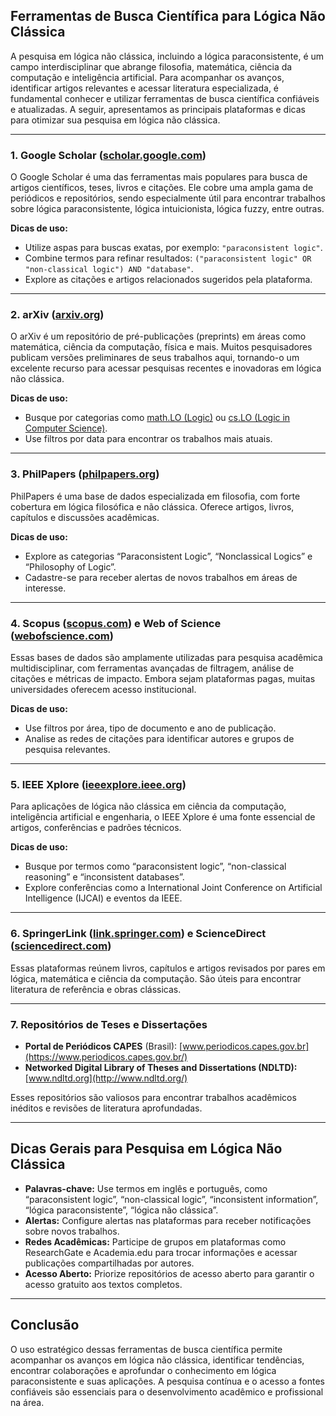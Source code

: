 
## Ferramentas de Busca Científica para Lógica Não Clássica

A pesquisa em lógica não clássica, incluindo a lógica paraconsistente, é um campo interdisciplinar que abrange filosofia, matemática, ciência da computação e inteligência artificial. Para acompanhar os avanços, identificar artigos relevantes e acessar literatura especializada, é fundamental conhecer e utilizar ferramentas de busca científica confiáveis e atualizadas. A seguir, apresentamos as principais plataformas e dicas para otimizar sua pesquisa em lógica não clássica.

---

### 1. **Google Scholar ([scholar.google.com](https://scholar.google.com/))**

O Google Scholar é uma das ferramentas mais populares para busca de artigos científicos, teses, livros e citações. Ele cobre uma ampla gama de periódicos e repositórios, sendo especialmente útil para encontrar trabalhos sobre lógica paraconsistente, lógica intuicionista, lógica fuzzy, entre outras.

**Dicas de uso:**
- Utilize aspas para buscas exatas, por exemplo: `"paraconsistent logic"`.
- Combine termos para refinar resultados: `("paraconsistent logic" OR "non-classical logic") AND "database"`.
- Explore as citações e artigos relacionados sugeridos pela plataforma.

---

### 2. **arXiv ([arxiv.org](https://arxiv.org/))**

O arXiv é um repositório de pré-publicações (preprints) em áreas como matemática, ciência da computação, física e mais. Muitos pesquisadores publicam versões preliminares de seus trabalhos aqui, tornando-o um excelente recurso para acessar pesquisas recentes e inovadoras em lógica não clássica.

**Dicas de uso:**
- Busque por categorias como [math.LO (Logic)](https://arxiv.org/list/math.LO/recent) ou [cs.LO (Logic in Computer Science)](https://arxiv.org/list/cs.LO/recent).
- Use filtros por data para encontrar os trabalhos mais atuais.

---

### 3. **PhilPapers ([philpapers.org](https://philpapers.org/))**

PhilPapers é uma base de dados especializada em filosofia, com forte cobertura em lógica filosófica e não clássica. Oferece artigos, livros, capítulos e discussões acadêmicas.

**Dicas de uso:**
- Explore as categorias “Paraconsistent Logic”, “Nonclassical Logics” e “Philosophy of Logic”.
- Cadastre-se para receber alertas de novos trabalhos em áreas de interesse.

---

### 4. **Scopus ([scopus.com](https://www.scopus.com/)) e Web of Science ([webofscience.com](https://www.webofscience.com/))**

Essas bases de dados são amplamente utilizadas para pesquisa acadêmica multidisciplinar, com ferramentas avançadas de filtragem, análise de citações e métricas de impacto. Embora sejam plataformas pagas, muitas universidades oferecem acesso institucional.

**Dicas de uso:**
- Use filtros por área, tipo de documento e ano de publicação.
- Analise as redes de citações para identificar autores e grupos de pesquisa relevantes.

---

### 5. **IEEE Xplore ([ieeexplore.ieee.org](https://ieeexplore.ieee.org/))**

Para aplicações de lógica não clássica em ciência da computação, inteligência artificial e engenharia, o IEEE Xplore é uma fonte essencial de artigos, conferências e padrões técnicos.

**Dicas de uso:**
- Busque por termos como “paraconsistent logic”, “non-classical reasoning” e “inconsistent databases”.
- Explore conferências como a International Joint Conference on Artificial Intelligence (IJCAI) e eventos da IEEE.

---

### 6. **SpringerLink ([link.springer.com](https://link.springer.com/)) e ScienceDirect ([sciencedirect.com](https://www.sciencedirect.com/))**

Essas plataformas reúnem livros, capítulos e artigos revisados por pares em lógica, matemática e ciência da computação. São úteis para encontrar literatura de referência e obras clássicas.

---

### 7. **Repositórios de Teses e Dissertações**

- **Portal de Periódicos CAPES** (Brasil): [www.periodicos.capes.gov.br](https://www.periodicos.capes.gov.br/)
- **Networked Digital Library of Theses and Dissertations (NDLTD):** [www.ndltd.org](http://www.ndltd.org/)

Esses repositórios são valiosos para encontrar trabalhos acadêmicos inéditos e revisões de literatura aprofundadas.

---

## **Dicas Gerais para Pesquisa em Lógica Não Clássica**

- **Palavras-chave:** Use termos em inglês e português, como “paraconsistent logic”, “non-classical logic”, “inconsistent information”, “lógica paraconsistente”, “lógica não clássica”.
- **Alertas:** Configure alertas nas plataformas para receber notificações sobre novos trabalhos.
- **Redes Acadêmicas:** Participe de grupos em plataformas como ResearchGate e Academia.edu para trocar informações e acessar publicações compartilhadas por autores.
- **Acesso Aberto:** Priorize repositórios de acesso aberto para garantir o acesso gratuito aos textos completos.

---

## **Conclusão**

O uso estratégico dessas ferramentas de busca científica permite acompanhar os avanços em lógica não clássica, identificar tendências, encontrar colaborações e aprofundar o conhecimento em lógica paraconsistente e suas aplicações. A pesquisa contínua e o acesso a fontes confiáveis são essenciais para o desenvolvimento acadêmico e profissional na área.

```
